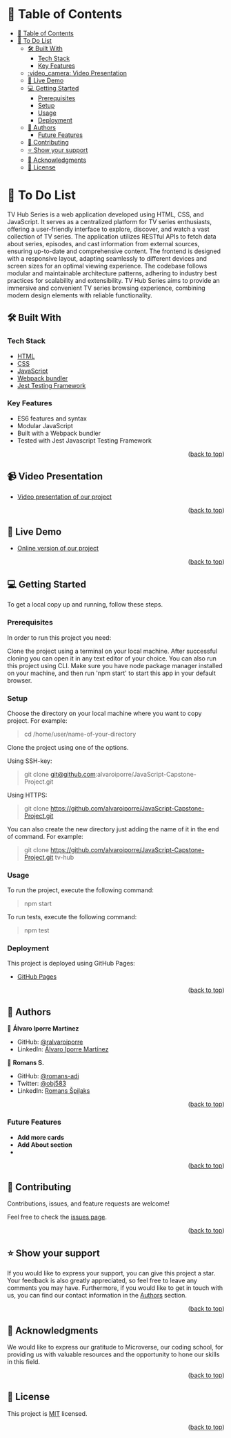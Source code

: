 <a name="readme-top"></a>

<!-- TABLE OF CONTENTS -->

# 📗 Table of Contents

- [📗 Table of Contents](#-table-of-contents)
- [📖 To Do List](#-to-do-list)
  - [🛠 Built With ](#-built-with-)
    - [Tech Stack ](#tech-stack-)
    - [Key Features ](#key-features-)
  - [:video\_camera: Video Presentation ](#video_camera-video-presentation-)
  - [:rocket: Live Demo ](#rocket-live-demo-)
  - [💻 Getting Started ](#-getting-started-)
    - [Prerequisites](#prerequisites)
    - [Setup](#setup)
    - [Usage](#usage)
    - [Deployment](#deployment)
  - [👥 Authors ](#-authors-)
    - [Future Features ](#future-features-)
  - [🤝 Contributing ](#-contributing-)
  - [⭐️ Show your support ](#️-show-your-support-)
  - [🙏 Acknowledgments ](#-acknowledgments-)
  - [📝 License ](#-license-)

<!-- PROJECT DESCRIPTION -->

# 📖 <a name="about-project">To Do List</a>

TV Hub Series is a web application developed using HTML, CSS, and JavaScript. It serves as a centralized platform for TV series enthusiasts, offering a user-friendly interface to explore, discover, and watch a vast collection of TV series. The application utilizes RESTful APIs to fetch data about series, episodes, and cast information from external sources, ensuring up-to-date and comprehensive content. The frontend is designed with a responsive layout, adapting seamlessly to different devices and screen sizes for an optimal viewing experience. The codebase follows modular and maintainable architecture patterns, adhering to industry best practices for scalability and extensibility. TV Hub Series aims to provide an immersive and convenient TV series browsing experience, combining modern design elements with reliable functionality.

## 🛠 Built With <a name="built-with"></a>

### Tech Stack <a name="tech-stack"></a>

  <ul>
    <li><a href="https://html.spec.whatwg.org/multipage/">HTML</a></li>
   <li><a href="https://www.w3.org/TR/CSS/#css">CSS</a></li>
   <li><a href="https://www.javascript.com/">JavaScript</a></li>
   <li><a href="https://webpack.js.org/">Webpack bundler</a></li>
   <li><a href="https://jestjs.io/">Jest Testing Framework</a></li>
  </ul>

<!-- Features -->

### Key Features <a name="key-features"></a>

<ul>
  <li>ES6 features and syntax</li>
  <li>Modular JavaScript</li>
  <li>Built with a Webpack bundler</li>
  <li>Tested with Jest Javascript Testing Framework</li>
</ul>

<p align="right">(<a href="#readme-top">back to top</a>)</p>

<!-- VIDEO PRESENTATION -->

## :video_camera: Video Presentation <a name="video-presentation"></a>

- [Video presentation of our project](https://drive.google.com/file/d/17uQaO6U8fzb0Bly8rcJyXkf2fQFWTCF4/view?usp=sharing
)

<p align="right">(<a href="#readme-top">back to top</a>)</p>

<!-- LIVE DEMO -->

## :rocket: Live Demo <a name="live-demo"></a>

- [Online version of our project](https://alvaroiporre.github.io/JavaScript-Capstone-Project/)

<p align="right">(<a href="#readme-top">back to top</a>)</p>

<!-- GETTING STARTED -->

## 💻 Getting Started <a name="getting-started"></a>

To get a local copy up and running, follow these steps.

### Prerequisites

In order to run this project you need:

Clone the project using a terminal on your local machine. After successful cloning you can open it in any text editor of your choice.
You can also run this project using CLI. Make sure you have node package manager installed on your machine, and then run 'npm start' to start this app in your default browser.

### Setup

Choose the directory on your local machine where you want to copy project. For example:

> cd /home/user/name-of-your-directory

Clone the project using one of the options.

Using SSH-key:

> git clone git@github.com:alvaroiporre/JavaScript-Capstone-Project.git

Using HTTPS:

> git clone https://github.com/alvaroiporre/JavaScript-Capstone-Project.git

You can also create the new directory just adding the name of it in the end of command. For example:

> git clone https://github.com/alvaroiporre/JavaScript-Capstone-Project.git tv-hub

### Usage

To run the project, execute the following command:

> npm start

To run tests, execute the following command:

> npm test

### Deployment

This project is deployed using GitHub Pages:

- [GitHub Pages](https://pages.github.com/)

<p align="right">(<a href="#readme-top">back to top</a>)</p>

<!-- AUTHORS -->

## 👥 Authors <a name="authors"></a>

👤 **Álvaro Iporre Martínez**

- GitHub: [@ralvaroiporre](https://github.com/alvaroiporre)
- LinkedIn: [Álvaro Iporre Martínez](https://www.linkedin.com/in/%C3%A1lvaro-iporre-mart%C3%ADnez-5b05bb141/)

👤 **Romans S.**

- GitHub: [@romans-adi](https://github.com/romans-adi/)
- Twitter: [@obj583](https://twitter.com/obj583/)
- LinkedIn: [Romans Špiļaks](https://www.linkedin.com/in/obj513/)

<p align="right">(<a href="#readme-top">back to top</a>)</p>

<!-- Future Features -->

### Future Features <a name="future-features"></a>

- **Add more cards**
- **Add About section**
-
<p align="right">(<a href="#readme-top">back to top</a>)</p>

<!-- CONTRIBUTING -->

## 🤝 Contributing <a name="contributing"></a>

Contributions, issues, and feature requests are welcome!

Feel free to check the [issues page](../../issues/).

<p align="right">(<a href="#readme-top">back to top</a>)</p>

<!-- SUPPORT -->

## ⭐️ Show your support <a name="support"></a>

If you would like to express your support, you can give this project a star. Your feedback is also greatly appreciated, so feel free to leave any comments you may have. Furthermore, if you would like to get in touch with us, you can find our contact information in the <a href="#authors">Authors</a> section.

<p align="right">(<a href="#readme-top">back to top</a>)</p>

<!-- ACKNOWLEDGEMENTS -->

## 🙏 Acknowledgments <a name="acknowledgements"></a>

We would like to express our gratitude to Microverse, our coding school, for providing us with valuable resources and the opportunity to hone our skills in this field.

<p align="right">(<a href="#readme-top">back to top</a>)</p>


<!-- LICENSE -->

## 📝 License <a name="license"></a>

This project is [MIT](LICENSE) licensed.

<p align="right">(<a href="#readme-top">back to top</a>)</p>
